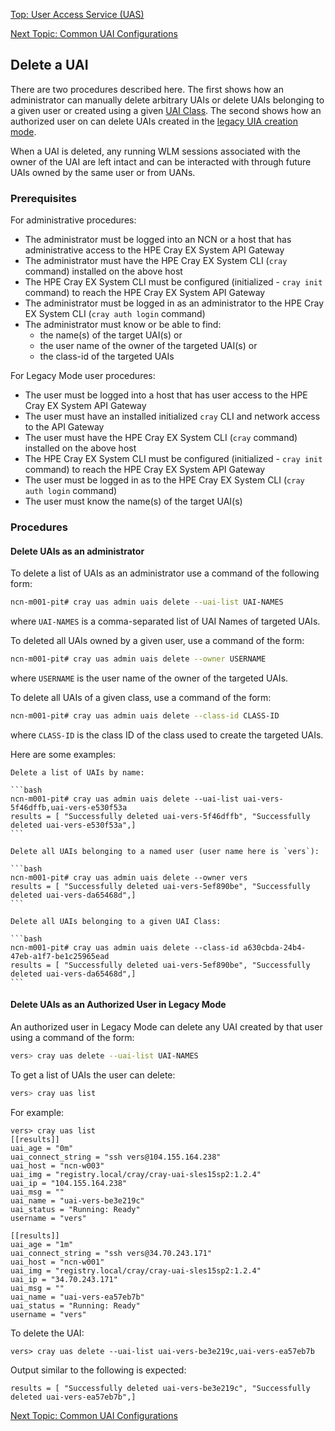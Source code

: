 [Top: User Access Service (UAS)](User_Access_Service_UAS.md)

[Next Topic: Common UAI Configurations](Common_UAI_Config.md)

## Delete a UAI

There are two procedures described here. The first shows how an administrator can manually delete arbitrary UAIs or delete UAIs belonging to a given user or created using a given [UAI Class](UAI_Classes.md). The second shows how an authorized user on can delete UAIs created in the [legacy UIA creation mode](Legacy_Mode_User-Driven_UAI_Management.md).

When a UAI is deleted, any running WLM sessions associated with the owner of the UAI are left intact and can be interacted with through future UAIs owned by the same user or from UANs.

### Prerequisites

For administrative procedures:

* The administrator must be logged into an NCN or a host that has administrative access to the HPE Cray EX System API Gateway
* The administrator must have the HPE Cray EX System CLI (`cray` command) installed on the above host
* The HPE Cray EX System CLI must be configured (initialized - `cray init` command) to reach the HPE Cray EX System API Gateway
* The administrator must be logged in as an administrator to the HPE Cray EX System CLI (`cray auth login` command)
* The administrator must know or be able to find:
    * the name(s) of the target UAI(s) or
    * the user name of the owner of the targeted UAI(s) or
    * the class-id of the targeted UAIs

For Legacy Mode user procedures:

* The user must be logged into a host that has user access to the HPE Cray EX System API Gateway
* The user must have an installed initialized `cray` CLI and network access to the API Gateway
* The user must have the HPE Cray EX System CLI (`cray` command) installed on the above host
* The HPE Cray EX System CLI must be configured (initialized - `cray init` command) to reach the HPE Cray EX System API Gateway
* The user must be logged in as to the HPE Cray EX System CLI (`cray auth login` command)
* The user must know the name(s) of the target UAI(s)

### Procedures

#### Delete UAIs as an administrator

To delete a list of UAIs as an administrator use a command of the following form:

```bash
ncn-m001-pit# cray uas admin uais delete --uai-list UAI-NAMES
```

where `UAI-NAMES` is a comma-separated list of UAI Names of targeted UAIs.

To deleted all UAIs owned by a given user, use a command of the form:

```bash
ncn-m001-pit# cray uas admin uais delete --owner USERNAME
```

where `USERNAME` is the user name of the owner of the targeted UAIs.

To delete all UAIs of a given class, use a command of the form:

```bash
ncn-m001-pit# cray uas admin uais delete --class-id CLASS-ID
```

where `CLASS-ID` is the class ID of the class used to create the targeted UAIs.

Here are some examples:

    Delete a list of UAIs by name:

    ```bash
    ncn-m001-pit# cray uas admin uais delete --uai-list uai-vers-5f46dffb,uai-vers-e530f53a
    results = [ "Successfully deleted uai-vers-5f46dffb", "Successfully deleted uai-vers-e530f53a",]
    ```

    Delete all UAIs belonging to a named user (user name here is `vers`):

    ```bash
    ncn-m001-pit# cray uas admin uais delete --owner vers
    results = [ "Successfully deleted uai-vers-5ef890be", "Successfully deleted uai-vers-da65468d",]
    ```

    Delete all UAIs belonging to a given UAI Class:

    ```bash
    ncn-m001-pit# cray uas admin uais delete --class-id a630cbda-24b4-47eb-a1f7-be1c25965ead
    results = [ "Successfully deleted uai-vers-5ef890be", "Successfully deleted uai-vers-da65468d",]
    ```


#### Delete UAIs as an Authorized User in Legacy Mode

An authorized user in Legacy Mode can delete any UAI created by that user using a command of the form:

```bash
vers> cray uas delete --uai-list UAI-NAMES
```

To get a list of UAIs the user can delete:

```bash
vers> cray uas list
```

For example:

```
vers> cray uas list
[[results]]
uai_age = "0m"
uai_connect_string = "ssh vers@104.155.164.238"
uai_host = "ncn-w003"
uai_img = "registry.local/cray/cray-uai-sles15sp2:1.2.4"
uai_ip = "104.155.164.238"
uai_msg = ""
uai_name = "uai-vers-be3e219c"
uai_status = "Running: Ready"
username = "vers"

[[results]]
uai_age = "1m"
uai_connect_string = "ssh vers@34.70.243.171"
uai_host = "ncn-w001"
uai_img = "registry.local/cray/cray-uai-sles15sp2:1.2.4"
uai_ip = "34.70.243.171"
uai_msg = ""
uai_name = "uai-vers-ea57eb7b"
uai_status = "Running: Ready"
username = "vers"
```

To delete the UAI:

```
vers> cray uas delete --uai-list uai-vers-be3e219c,uai-vers-ea57eb7b
```

Output similar to the following is expected:

```
results = [ "Successfully deleted uai-vers-be3e219c", "Successfully deleted uai-vers-ea57eb7b",]
```

[Next Topic: Common UAI Configurations](Common_UAI_Config.md)
